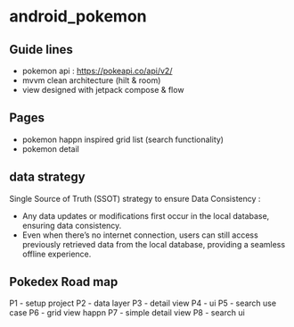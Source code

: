 # android_pokemon

## Guide lines

- pokemon api : https://pokeapi.co/api/v2/
- mvvm clean architecture (hilt & room)
- view designed with jetpack compose & flow 

## Pages

- pokemon happn inspired grid list (search functionality) 
- pokemon detail

## data strategy

Single Source of Truth (SSOT) strategy to ensure Data Consistency :
- Any data updates or modifications first occur in the local database, ensuring data consistency.
- Even when there’s no internet connection, users can still access previously retrieved data from the local database, providing a seamless offline experience.

## Pokedex Road map 

P1 - setup project
P2 - data layer
P3 - detail view
P4 - ui
P5 - search use case
P6 - grid view happn
P7 - simple detail view
P8 - search ui
